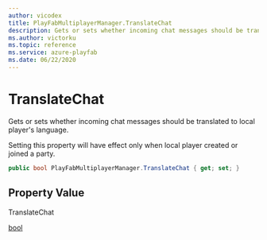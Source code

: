 ```yaml
---
author: vicodex
title: PlayFabMultiplayerManager.TranslateChat
description: Gets or sets whether incoming chat messages should be translated.
ms.author: victorku
ms.topic: reference
ms.service: azure-playfab
ms.date: 06/22/2020
---
```


# TranslateChat

Gets or sets whether incoming chat messages should be translated to local player's language.

Setting this property will have effect only when local player created or joined a party.

```csharp
public bool PlayFabMultiplayerManager.TranslateChat { get; set; }
```

## Property Value

TranslateChat

[bool]()